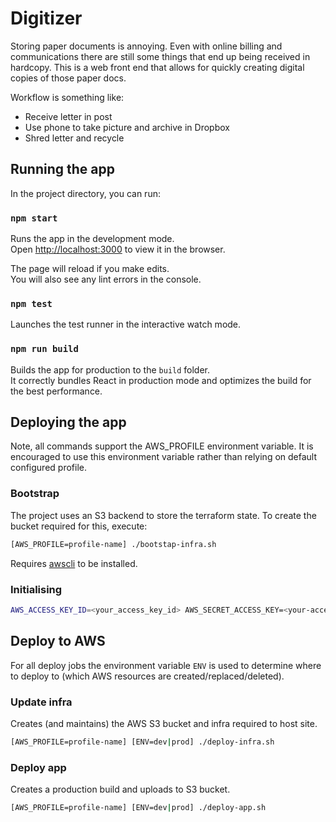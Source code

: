 # Digitizer

Storing paper documents is annoying. Even with online billing and communications there are still some things that end up being received in hardcopy. This is a web front end that allows for quickly creating digital copies of those paper docs.

Workflow is something like:

* Receive letter in post
* Use phone to take picture and archive in Dropbox
* Shred letter and recycle

## Running the app

In the project directory, you can run:

### `npm start`

Runs the app in the development mode.<br>
Open [http://localhost:3000](http://localhost:3000) to view it in the browser.

The page will reload if you make edits.<br>
You will also see any lint errors in the console.

### `npm test`

Launches the test runner in the interactive watch mode.

### `npm run build`

Builds the app for production to the `build` folder.<br>
It correctly bundles React in production mode and optimizes the build for the best performance.

## Deploying the app

Note, all commands support the AWS_PROFILE environment variable. It is encouraged to use this environment variable rather than relying on default configured profile.

### Bootstrap

The project uses an S3 backend to store the terraform state. To create the bucket required for this, execute:

```bash
[AWS_PROFILE=profile-name] ./bootstap-infra.sh
```

Requires [awscli](https://aws.amazon.com/cli/) to be installed.

### Initialising

```bash
AWS_ACCESS_KEY_ID=<your_access_key_id> AWS_SECRET_ACCESS_KEY=<your-access-key> terraform init
```

## Deploy to AWS

For all deploy jobs the environment variable `ENV` is used to determine where to deploy to (which AWS resources are created/replaced/deleted).

### Update infra

Creates (and maintains) the AWS S3 bucket and infra required to host site.

```bash
[AWS_PROFILE=profile-name] [ENV=dev|prod] ./deploy-infra.sh
```

### Deploy app

Creates a production build and uploads to S3 bucket.

```bash
[AWS_PROFILE=profile-name] [ENV=dev|prod] ./deploy-app.sh
```